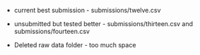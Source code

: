 * current best submission - submissions/twelve.csv
* unsubmitted but tested better - submissions/thirteen.csv and submissions/fourteen.csv


* Deleted raw data folder - too much space
